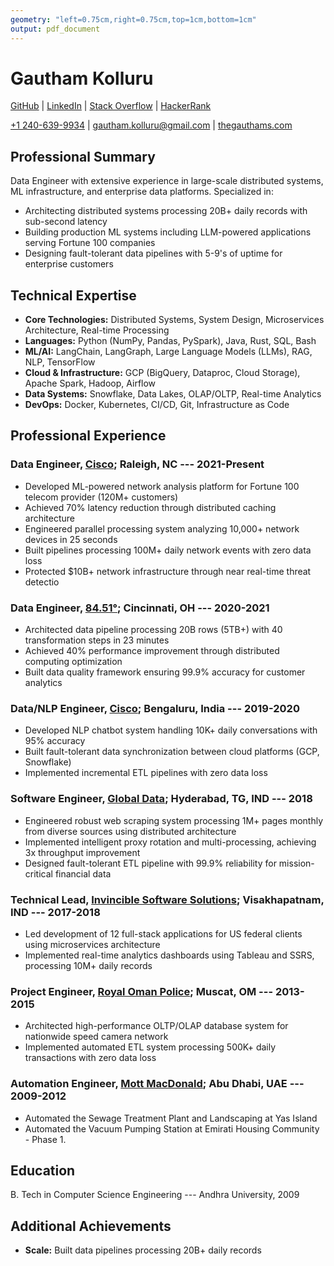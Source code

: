 ```yaml
---
geometry: "left=0.75cm,right=0.75cm,top=1cm,bottom=1cm"
output: pdf_document
---
```


<!-- # Gautham Kolluru   [![Download](download.svg){#download}](pdfs/g_tpr_05282021.pdf) {#gautham-kolluru} -->

# Gautham Kolluru

[GitHub](https://github.com/gauthamkolluru) | [LinkedIn](https://www.linkedin.com/in/gautamkolluru/) | 
[Stack Overflow](https://stackoverflow.com/users/7315848/gautham-kolluru) | [HackerRank](https://www.hackerrank.com/gautham_kolluru)

[+1 240-639-9934](tel:+12406399934) | [gautham.kolluru@gmail.com](mailto:gautham.kolluru@gmail.com) | [thegauthams.com](https://thegauthams.com)


## Professional Summary
Data Engineer with extensive experience in large-scale distributed systems, ML infrastructure, and enterprise data platforms. Specialized in:
- Architecting distributed systems processing 20B+ daily records with sub-second latency
- Building production ML systems including LLM-powered applications serving Fortune 100 companies
- Designing fault-tolerant data pipelines with 5-9's of uptime for enterprise customers


## Technical Expertise
- **Core Technologies:** Distributed Systems, System Design, Microservices Architecture, Real-time Processing
- **Languages:** Python (NumPy, Pandas, PySpark), Java, Rust, SQL, Bash
- **ML/AI:** LangChain, LangGraph, Large Language Models (LLMs), RAG, NLP, TensorFlow
- **Cloud & Infrastructure:** GCP (BigQuery, Dataproc, Cloud Storage), Apache Spark, Hadoop, Airflow
- **Data Systems:** Snowflake, Data Lakes, OLAP/OLTP, Real-time Analytics
- **DevOps:** Docker, Kubernetes, CI/CD, Git, Infrastructure as Code

## Professional Experience

### Data Engineer, [Cisco](https://www.cisco.com); Raleigh, NC --- 2021-Present

- Developed ML-powered network analysis platform for Fortune 100 telecom provider (120M+ customers)
- Achieved 70% latency reduction through distributed caching architecture
- Engineered parallel processing system analyzing 10,000+ network devices in 25 seconds
- Built pipelines processing 100M+ daily network events with zero data loss
- Protected $10B+ network infrastructure through near real-time threat detectio


### Data Engineer, [84.51°](https://www.8451.com); Cincinnati, OH --- 2020-2021
- Architected data pipeline processing 20B rows (5TB+) with 40 transformation steps in 23 minutes
- Achieved 40% performance improvement through distributed computing optimization
- Built data quality framework ensuring 99.9% accuracy for customer analytics

### Data/NLP Engineer, [Cisco](https://www.cisco.com); Bengaluru, India --- 2019-2020
- Developed NLP chatbot system handling 10K+ daily conversations with 95% accuracy
- Built fault-tolerant data synchronization between cloud platforms (GCP, Snowflake)
- Implemented incremental ETL pipelines with zero data loss

### Software Engineer, [Global Data](https://www.globaldata.com); Hyderabad, TG, IND --- 2018
- Engineered robust web scraping system processing 1M+ pages monthly from diverse sources using distributed architecture
- Implemented intelligent proxy rotation and multi-processing, achieving 3x throughput improvement
- Designed fault-tolerant ETL pipeline with 99.9% reliability for mission-critical financial data

### Technical Lead, [Invincible Software Solutions](http://www.issi-india.com); Visakhapatnam, IND --- 2017-2018
- Led development of 12 full-stack applications for US federal clients using microservices architecture
- Implemented real-time analytics dashboards using Tableau and SSRS, processing 10M+ daily records

### Project Engineer, [Royal Oman Police](https://www.rop.gov.om/english/index.html); Muscat, OM --- 2013-2015
- Architected high-performance OLTP/OLAP database system for nationwide speed camera network
- Implemented automated ETL system processing 500K+ daily transactions with zero data loss

### Automation Engineer, [Mott MacDonald]([https://www.rop.gov.om/english/index.html](https://www.mottmac.com/en-us/)); Abu Dhabi, UAE --- 2009-2012
- Automated the Sewage Treatment Plant and Landscaping at Yas Island
- Automated the Vacuum Pumping Station at Emirati Housing Community - Phase 1.

## Education
B. Tech in Computer Science Engineering --- Andhra University, 2009

## Additional Achievements
- **Scale:** Built data pipelines processing 20B+ daily records
